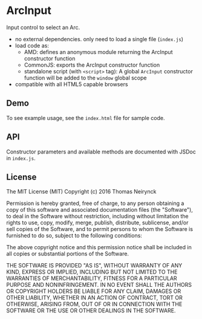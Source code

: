# ArcInput

Input control to select an Arc.

- no external dependencies. only need to load a single file (`index.js`)
- load code as:
    - AMD: defines an anonymous module returning the ArcInput constructor function
    - CommonJS: exports the ArcInput constructor function
    - standalone script (with `<script>` tag): A global `ArcInput` constructor function will be added to the `window` global scope
- compatible with all HTML5 capable browsers

## Demo

To see example usage, see the `index.html` file for sample code.

## API

Constructor parameters and available methods are documented with JSDoc in `index.js`.

## License

The MIT License (MIT)
Copyright (c) 2016 Thomas Neirynck

Permission is hereby granted, free of charge, to any person obtaining a copy of this software and associated documentation files (the "Software"), to deal in the Software without restriction, including without limitation the rights to use, copy, modify, merge, publish, distribute, sublicense, and/or sell copies of the Software, and to permit persons to whom the Software is furnished to do so, subject to the following conditions:

The above copyright notice and this permission notice shall be included in all copies or substantial portions of the Software.

THE SOFTWARE IS PROVIDED "AS IS", WITHOUT WARRANTY OF ANY KIND, EXPRESS OR IMPLIED, INCLUDING BUT NOT LIMITED TO THE WARRANTIES OF MERCHANTABILITY, FITNESS FOR A PARTICULAR PURPOSE AND NONINFRINGEMENT. IN NO EVENT SHALL THE AUTHORS OR COPYRIGHT HOLDERS BE LIABLE FOR ANY CLAIM, DAMAGES OR OTHER LIABILITY, WHETHER IN AN ACTION OF CONTRACT, TORT OR OTHERWISE, ARISING FROM, OUT OF OR IN CONNECTION WITH THE SOFTWARE OR THE USE OR OTHER DEALINGS IN THE SOFTWARE.